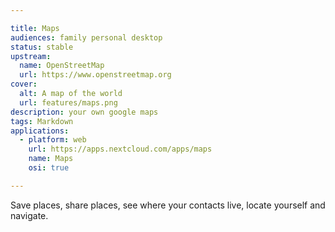 ```yaml
---

title: Maps
audiences: family personal desktop
status: stable
upstream:
  name: OpenStreetMap
  url: https://www.openstreetmap.org
cover:
  alt: A map of the world
  url: features/maps.png
description: your own google maps
tags: Markdown
applications:
  - platform: web
    url: https://apps.nextcloud.com/apps/maps
    name: Maps
    osi: true

---
```


Save places, share places, see where your contacts live, locate yourself and navigate.
